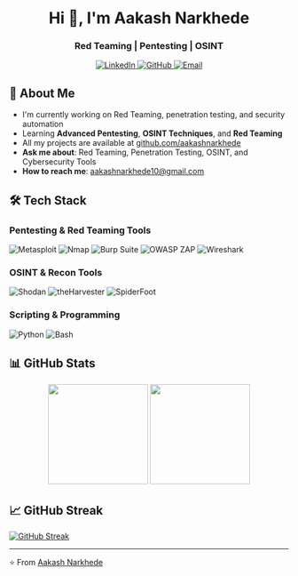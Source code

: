 <h1 align="center">Hi 👋, I'm Aakash Narkhede</h1>
<h3 align="center">Red Teaming | Pentesting | OSINT</h3>

<p align="center">
  <a href="https://www.linkedin.com/in/aakash-narkhede-2b1b32232" target="_blank">
    <img src="https://img.shields.io/badge/LinkedIn-0077B5?style=for-the-badge&logo=linkedin&logoColor=white" alt="LinkedIn"/>
  </a>
  <a href="https://github.com/aakash-narkhede" target="_blank">
    <img src="https://img.shields.io/badge/GitHub-100000?style=for-the-badge&logo=github&logoColor=white" alt="GitHub"/>
  </a>
  <a href="mailto:aakashnarkhede10@gmail.com">
    <img src="https://img.shields.io/badge/Gmail-D14836?style=for-the-badge&logo=gmail&logoColor=white" alt="Email"/>
  </a>
</p>



## 🚀 About Me

- I'm currently working on Red Teaming, penetration testing, and security automation  
- Learning **Advanced Pentesting**, **OSINT Techniques**, and **Red Teaming**  
- All my projects are available at [github.com/aakashnarkhede](https://github.com/aakash-narkhede)  
- **Ask me about**: Red Teaming, Penetration Testing, OSINT, and Cybersecurity Tools  
- **How to reach me**: aakashnarkhede10@gmail.com


## 🛠️ Tech Stack

### Pentesting & Red Teaming Tools
![Metasploit](https://img.shields.io/badge/Metasploit-CC0000?style=for-the-badge&logo=metasploit&logoColor=white)
![Nmap](https://img.shields.io/badge/Nmap-9B0000?style=for-the-badge&logo=nmap&logoColor=white)
![Burp Suite](https://img.shields.io/badge/Burp_Suite-FF5722?style=for-the-badge&logo=burp-suite&logoColor=white)
![OWASP ZAP](https://img.shields.io/badge/OWASP_ZAP-006400?style=for-the-badge&logo=owasp&logoColor=white)
![Wireshark](https://img.shields.io/badge/Wireshark-005C9E?style=for-the-badge&logo=wireshark&logoColor=white)

### OSINT & Recon Tools
![Shodan](https://img.shields.io/badge/Shodan-0C2D48?style=for-the-badge&logo=shodan&logoColor=white)
![theHarvester](https://img.shields.io/badge/theHarvester-FF0000?style=for-the-badge)
![SpiderFoot](https://img.shields.io/badge/SpiderFoot-1E1E1E?style=for-the-badge)

### Scripting & Programming
![Python](https://img.shields.io/badge/Python-3776AB?style=for-the-badge&logo=python&logoColor=white)
![Bash](https://img.shields.io/badge/Shell_Script-121011?style=for-the-badge&logo=gnu-bash&logoColor=white)

## 📊 GitHub Stats

<div align="center">
  <img height="180em" src="https://github-readme-stats.vercel.app/api?username=aakash-narkhede&show_icons=true&theme=radical&count_private=true&cache_seconds=1800"/>
  <img height="180em" src="https://github-readme-stats.vercel.app/api/top-langs/?username=aakash-narkhede&layout=compact&langs_count=8&theme=radical"/>
</div>

## 📈 GitHub Streak

[![GitHub Streak](https://github-readme-streak-stats.herokuapp.com/?user=aakash-narkhede&theme=radical)](https://github.com/aakashnarkhede)



---

⭐️ From [Aakash Narkhede](https://github.com/aakash-narkhede)
